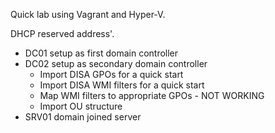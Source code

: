 Quick lab using Vagrant and Hyper-V.

DHCP reserved address'.

<ul>
  <li>DC01 setup as first domain controller
  <li>DC02 setup as secondary domain controller
    <ul>
      <li>Import DISA GPOs for a quick start
      <li>Import DISA WMI filters for a quick start
      <li>Map WMI filters to appropriate GPOs - NOT WORKING
      <li>Import OU structure
    </ul>
  <li>SRV01 domain joined server